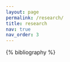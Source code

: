 ```yaml
---
layout: page
permalink: /research/
title: research
nav: true
nav_order: 3
---
```


<div class="publications">

{% bibliography %}

</div>
